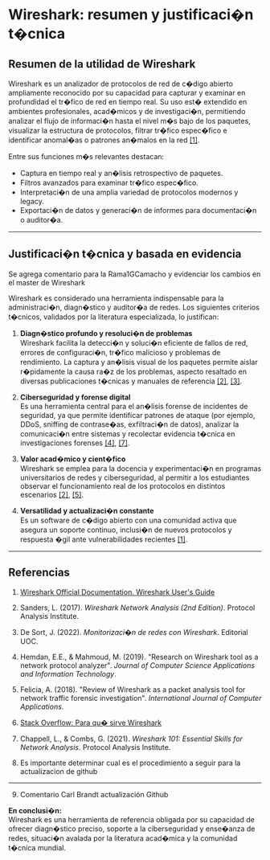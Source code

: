 # Wireshark: resumen y justificaci�n t�cnica

## Resumen de la utilidad de Wireshark

Wireshark es un analizador de protocolos de red de c�digo abierto ampliamente reconocido por su capacidad para capturar y examinar en profundidad el tr�fico de red en tiempo real. Su uso est� extendido en ambientes profesionales, acad�micos y de investigaci�n, permitiendo analizar el flujo de informaci�n hasta el nivel m�s bajo de los paquetes, visualizar la estructura de protocolos, filtrar tr�fico espec�fico e identificar anomal�as o patrones an�malos en la red [[1]](#1).

Entre sus funciones m�s relevantes destacan:
- Captura en tiempo real y an�lisis retrospectivo de paquetes.
- Filtros avanzados para examinar tr�fico espec�fico.
- Interpretaci�n de una amplia variedad de protocolos modernos y legacy.
- Exportaci�n de datos y generaci�n de informes para documentaci�n o auditor�a.

---

## Justificaci�n t�cnica y basada en evidencia

Se agrega comentario para la Rama1GCamacho y evidenciar los cambios en el master de Wireshark

Wireshark es considerado una herramienta indispensable para la administraci�n, diagn�stico y auditor�a de redes. Los siguientes criterios t�cnicos, validados por la literatura especializada, lo justifican:

1. **Diagn�stico profundo y resoluci�n de problemas**  
   Wireshark facilita la detecci�n y soluci�n eficiente de fallos de red, errores de configuraci�n, tr�fico malicioso y problemas de rendimiento. La captura y an�lisis visual de los paquetes permite aislar r�pidamente la causa ra�z de los problemas, aspecto resaltado en diversas publicaciones t�cnicas y manuales de referencia [[2]](#2), [[3]](#3).

2. **Ciberseguridad y forense digital**  
   Es una herramienta central para el an�lisis forense de incidentes de seguridad, ya que permite identificar patrones de ataque (por ejemplo, DDoS, sniffing de contrase�as, exfiltraci�n de datos), analizar la comunicaci�n entre sistemas y recolectar evidencia t�cnica en investigaciones forenses [[4]](#4), [[7]](#7).

3. **Valor acad�mico y cient�fico**  
   Wireshark se emplea para la docencia y experimentaci�n en programas universitarios de redes y ciberseguridad, al permitir a los estudiantes observar el funcionamiento real de los protocolos en distintos escenarios [[2]](#2), [[5]](#5).

4. **Versatilidad y actualizaci�n constante**  
   Es un software de c�digo abierto con una comunidad activa que asegura un soporte continuo, inclusi�n de nuevos protocolos y respuesta �gil ante vulnerabilidades recientes [[1]](#1).

---

## Referencias

1. <a id="1"></a> [Wireshark Official Documentation. Wireshark User's Guide](https://www.wireshark.org/docs/wsug_html_chunked/)  
2. <a id="2"></a> Sanders, L. (2017). *Wireshark Network Analysis (2nd Edition)*. Protocol Analysis Institute.  
3. <a id="3"></a> De Sort, J. (2022). *Monitorizaci�n de redes con Wireshark*. Editorial UOC.  
4. <a id="4"></a> Hemdan, E.E., & Mahmoud, M. (2019). "Research on Wireshark tool as a network protocol analyzer". *Journal of Computer Science Applications and Information Technology*.  
5. <a id="5"></a> Felicia, A. (2018). "Review of Wireshark as a packet analysis tool for network traffic forensic investigation". *International Journal of Computer Applications*.  
6. <a id="6"></a> [Stack Overflow: Para qu� sirve Wireshark](https://es.stackoverflow.com/questions/92619/para-qu%C3%A9-sirve-wireshark)  
7. <a id="7"></a> Chappell, L., & Combs, G. (2021). *Wireshark 101: Essential Skills for Network Analysis*. Protocol Analysis Institute.

8. Es importante determinar cual es el procedimiento a seguir para la actualizacion de github
---
9. Comentario Carl Brandt actualización Github

**En conclusi�n:**  
Wireshark es una herramienta de referencia obligada por su capacidad de ofrecer diagn�stico preciso, soporte a la ciberseguridad y ense�anza de redes, situaci�n avalada por la literatura acad�mica y la comunidad t�cnica mundial.
